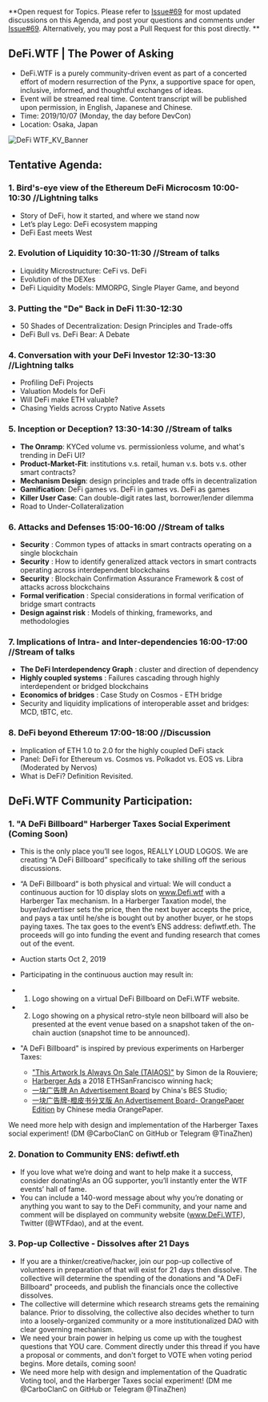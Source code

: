 **Open request for Topics. Please refer to [Issue#69](https://github.com/carboclan/pm/issues/69) for most updated discussions on this Agenda, and post your questions and comments under [Issue#69](https://github.com/carboclan/pm/issues/69). Alternatively, you may post a Pull Request for this post directly. **

## DeFi.WTF | The Power of Asking
  - DeFi.WTF is a purely community-driven event as part of a concerted effort of modern resurrection of the Pynx, a supportive space for open, inclusive, informed, and thoughtful exchanges of ideas.
  - Event will be streamed real time. Content transcript will be published upon permission, in English, Japanese and Chinese.
  - Time: 2019/10/07 (Monday, the day before DevCon)
  - Location: Osaka, Japan

![DeFi WTF_KV_Banner](https://user-images.githubusercontent.com/50804295/65270524-32b0a180-dad0-11e9-9d44-2cfb24e635e5.jpg)

## Tentative Agenda: 
### 1. Bird's-eye view of the Ethereum DeFi Microcosm 10:00-10:30 //Lightning talks
  - Story of DeFi, how it started, and where we stand now
  - Let’s play Lego: DeFi ecosystem mapping
  - DeFi East meets West
  
### 2. Evolution of Liquidity 10:30-11:30 //Stream of talks
  - Liquidity Microstructure: CeFi vs. DeFi
  - Evolution of the DEXes
  - DeFi Liquidity Models: MMORPG, Single Player Game, and beyond

### 3. Putting the "De" Back in DeFi 11:30-12:30
  - 50 Shades of Decentralization: Design Principles and Trade-offs
  - DeFi Bull vs. DeFi Bear: A Debate
  
### 4. Conversation with your DeFi Investor 12:30-13:30 //Lightning talks 
  - Profiling DeFi Projects 
  - Valuation Models for DeFi
  - Will DeFi make ETH valuable?
  - Chasing Yields across Crypto Native Assets
  
### 5. Inception or Deception? 13:30-14:30 //Stream of talks
  - **The Onramp**: KYCed volume vs. permissionless volume, and what's trending in DeFi UI?
  - **Product-Market-Fit**: institutions v.s. retail, human v.s. bots v.s. other smart contracts?
  - **Mechanism Design**: design principles and trade offs in decentralization
  - **Gamification**: DeFi games vs. DeFi in games vs. DeFi as games
  - **Killer User Case**: Can double-digit rates last, borrower/lender dilemma 
  - Road to Under-Collateralization

### 6. Attacks and Defenses 15:00-16:00 //Stream of talks
  - **Security** : Common types of attacks in smart contracts operating on a single blockchain
  - **Security** : How to identify generalized attack vectors in smart contracts operating across interdependent blockchains
  - **Security** : Blockchain Confirmation Assurance Framework & cost of attacks across blockchains
  - **Formal verification** : Special considerations in formal verification of bridge smart contracts
 -  **Design against risk** : Models of thinking, frameworks, and methodologies
  
### 7. Implications of Intra- and Inter-dependencies 16:00-17:00 //Stream of talks
  - **The DeFi Interdependency Graph** : cluster and direction of dependency
  - **Highly coupled systems** : Failures cascading through highly interdependent or bridged blockchains
  - **Economics of bridges** : Case Study on Cosmos - ETH bridge
  - Security and liquidity implications of interoperable asset and bridges: MCD, tBTC, etc.

### 8. DeFi beyond Ethereum 17:00-18:00 //Discussion
 - Implication of ETH 1.0 to 2.0 for the highly coupled DeFi stack
 - Panel: DeFi for Ethereum vs. Cosmos vs. Polkadot vs. EOS vs. Libra (Moderated by Nervos)
 - What is DeFi? Definition Revisited.

## DeFi.WTF Community Participation: 
 
### 1. "A DeFi Billboard" Harberger Taxes Social Experiment (Coming Soon)
 -  This is the only place you’ll see logos, REALLY LOUD LOGOS. We are creating “A DeFi Billboard” specifically to take shilling off the serious discussions.

 - “A DeFi Billboard” is both physical and virtual: We will conduct a continuous auction for 10 display slots on www.Defi.wtf  with a Harberger Tax mechanism. In a Harberger Taxation model, the buyer/advertiser sets the price, then the next buyer accepts the price, and pays a tax until he/she is bought out by another buyer, or he stops paying taxes. The tax goes to the event’s ENS address: defiwtf.eth. The proceeds will go into funding the event and funding research that comes out of the event.

 - Auction starts Oct 2, 2019

 - Participating in the continuous auction may result in: 
 - 1. Logo showing on a virtual DeFi Billboard on DeFi.WTF website.
 - 2. Logo showing on a physical retro-style neon billboard will also be presented at the event venue based on a snapshot taken of the on-chain auction (snapshot time to be announced).

 - "A DeFi Billboard" is inspired by previous experiments on Harberger Taxes:
   - ["This Artwork Is Always On Sale (TAIAOS)"](https://github.com/simondlr/thisartworkisalwaysonsale) by Simon de la Rouviere;
   - [Harberger Ads](https://devpost.com/software/harberger-ads) a 2018 ETHSanFrancisco winning hack;
   - [一块广告牌 An Advertisement Board](http://anadvertisementboard.com) by China's BES Studio;
   - [一块广告牌-橙皮书分叉版 An Advertisement Board- OrangePaper Edition](https://organge.xyz/orange-board/#/main) by Chinese media OrangePaper.

We need more help with design and implementation of the Harberger Taxes social experiment! (DM @CarboClanC on GitHub or Telegram @TinaZhen)

### 2. Donation to Community ENS: defiwtf.eth
 - If you love what we’re doing and want to help make it a success, consider donating!As an OG supporter, you’ll instantly enter the WTF events’ hall of fame.
- You can include a 140-word message about why you’re donating or anything you want to say to the DeFi community, and your name and comment will be displayed on community website (www.DeFi.WTF), Twitter (@WTFdao), and at the event.

### 3. Pop-up Collective - Dissolves after 21 Days
 - If you are a thinker/creative/hacker, join our pop-up collective of volunteers in preparation of that will exist for 21 days then dissolve. The collective will determine the spending of the donations and "A DeFi Billboard" proceeds, and publish the financials once the collective dissolves.
 - The collective will determine which research streams gets the remaining balance. Prior to dissolving, the collective also decides whether to turn into a loosely-organized community or a more institutionalized DAO with clear governing mechanism.
 - We need your brain power in helping us come up with the toughest questions that YOU care. Comment directly under this thread if you have a proposal or comments, and don't forget to VOTE when voting period begins. More details, coming soon!
  - We need more help with design and implementation of the Quadratic Voting tool, and the Harberger Taxes social experiment! (DM me @CarboClanC on GitHub or Telegram @TinaZhen)

